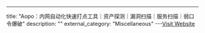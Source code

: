 ---
title: "Aopo：内网自动化快速打点工具｜资产探测｜漏洞扫描｜服务扫描｜弱口令爆破"
description: ""
external_category: "Miscellaneous"
---[Visit Website](https://github.com/ExpLangcn/Aopo)

